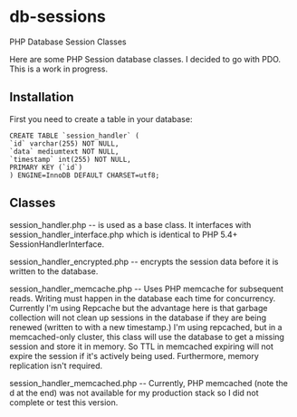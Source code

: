 db-sessions
===========

PHP Database Session Classes

Here are some PHP Session database classes. 
I decided to go with PDO. This is a work 
in progress.

Installation
----------------------------

First you need to create a table in your database:

    CREATE TABLE `session_handler` (
    `id` varchar(255) NOT NULL,
    `data` mediumtext NOT NULL,
    `timestamp` int(255) NOT NULL,
    PRIMARY KEY (`id`)
    ) ENGINE=InnoDB DEFAULT CHARSET=utf8;

Classes
-----------------------------

session_handler.php -- is used as a base class. It interfaces with 
session_handler_interface.php which is identical to 
PHP 5.4+ SessionHandlerInterface.

session_handler_encrypted.php -- encrypts the session data before 
it is written to the database.

session_handler_memcache.php -- Uses PHP memcache for subsequent reads. 
Writing must happen in the database each time for concurrency. 
Currently I'm using Repcache but the advantage here is that 
garbage collection will not clean up sessions in the database 
if they are being renewed (written to with a new timestamp.) 
I'm using repcached, but in a memcached-only cluster, this 
class will use the database to get a missing session and 
store it in memory. So TTL in memcached expiring will not 
expire the session if it's actively being used. Furthermore, 
memory replication isn't required.

session_handler_memcached.php -- Currently, PHP memcached 
(note the d at the end) was not available for my production 
stack so I did not complete or test this version.